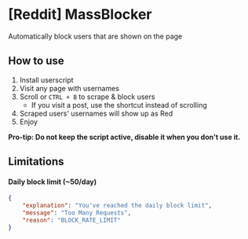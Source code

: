 # [Reddit] MassBlocker

Automatically block users that are shown on the page

## How to use

1. Install userscript
2. Visit any page with usernames
3. Scroll or `CTRL + B` to scrape & block users
    * If you visit a post, use the shortcut instead of scrolling
4. Scraped users' usernames will show up as Red
5. Enjoy

**Pro-tip: Do not keep the script active, disable it when you don't use it.**

## Limitations

#### Daily block limit (~50/day)

```json
{
    "explanation": "You've reached the daily block limit",
    "message": "Too Many Requests",
    "reason": "BLOCK_RATE_LIMIT"
}
```
